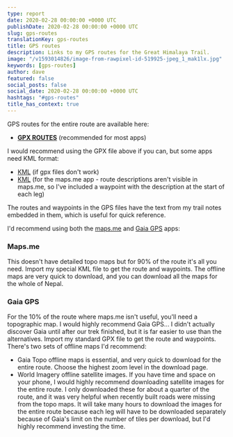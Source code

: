 ```yaml
---
type: report
date: 2020-02-28 00:00:00 +0000 UTC
publishDate: 2020-02-28 00:00:00 +0000 UTC
slug: gps-routes
translationKey: gps-routes
title: GPS routes
description: Links to my GPS routes for the Great Himalaya Trail.
image: "/v1593014826/image-from-rawpixel-id-519925-jpeg_1_mak1lx.jpg"
keywords: [gps-routes]
author: dave
featured: false
social_posts: false
social_date: 2020-02-28 00:00:00 +0000 UTC
hashtags: "#gps-routes"
title_has_context: true
---
```


GPS routes for the entire route are available here: 

* **[GPX ROUTES](https://www.dropbox.com/scl/fi/jppm4whlyn7ounz7d2s38/routes-v10.gpx?rlkey=p6id4yk00ru1srs3nwj815zs2&dl=0)** (recommended for most apps)  

I would recommend using the GPX file above if you can, but some apps need KML format:

* [KML](https://www.dropbox.com/scl/fi/t00rtoyqu8uyhxwtmd4jb/routes-v10.kml?rlkey=dvghw78ftbs87dkzbpiux1s2o&dl=0) (if gpx files don't work)  
* [KML](https://www.dropbox.com/scl/fi/r3b3sude67bekjwx8hdgh/routes-for-maps-me-v10.kml?rlkey=62efwpx1njplnidngys9tzcvu&dl=0) (for the maps.me app - route descriptions aren't visible in maps.me, so I've included a waypoint with the description at the start of each leg)  

The routes and waypoints in the GPS files have the text from my trail notes embedded in them, which is useful for quick reference.

I'd recommend using both the [maps.me](https://maps.me/) and [Gaia GPS](https://www.gaiagps.com/) apps:

### Maps.me

This doesn't have detailed topo maps but for 90% of the route it's all you need. Import my special KML file to get the route and waypoints. The offline maps are very quick to download, and you can download all the maps for the whole of Nepal.

### Gaia GPS

For the 10% of the route where maps.me isn't useful, you'll need a topographic map. I would highly recommend Gaia GPS... I didn't actually discover Gaia until after our trek finished, but it is far easier to use than the alternatives. Import my standard GPX file to get the route and waypoints. There's two sets of offline maps I'd recommend:

* Gaia Topo offline maps is essential, and very quick to download for the entire route. Choose the highest zoom level in the download page.  
* World Imagery offline satellite images. If you have time and space on your phone, I would highly recommend downloading satellite images for the entire route. I only downloaded these for about a quarter of the route, and it was very helpful when recently built roads were missing from the topo maps. It will take many hours to download the images for the entire route because each leg will have to be downloaded separately because of Gaia's limit on the number of tiles per download, but I'd highly recommend investing the time.
